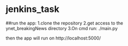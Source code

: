 # jenkins_task

##run the app:
1.clone the repository
2.get access to the ynet_breakingNews directory
3.On cmd run: ./main.py

then the app will run on http://localhost:5000/
